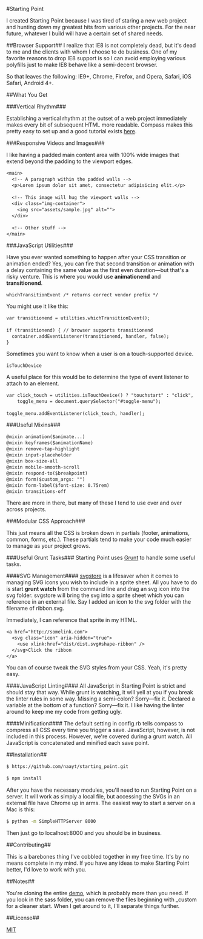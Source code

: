 #Starting Point

I created Starting Point because I was tired of staring a new web project and hunting down my greatest hits from various other projects. For the near future, whatever I build will have a certain set of shared needs.

##Browser Support##
I realize that IE8 is not completely dead, but it's dead to me and the clients with whom I choose to do business. One of my favorite reasons to drop IE8 support is so I can avoid employing various polyfills just to make IE8 behave like a semi-decent browser.

So that leaves the following: IE9+, Chrome, Firefox, and Opera, Safari, iOS Safari, Android 4+.

##What You Get

###Vertical Rhythm###

Establishing a vertical rhythm at the outset of a web project immediately makes every bit of subsequent HTML more readable. Compass makes this pretty easy to set up and a good tutorial exists [here][3].

###Responsive Videos and Images###

I like having a padded main content area with 100% wide images that extend beyond the padding to the viewport edges.

    <main>
      <!-- A paragraph within the padded walls -->
      <p>Lorem ipsum dolor sit amet, consectetur adipisicing elit.</p>

      <!-- This image will hug the viewport walls -->
      <div class="img-container">
        <img src="assets/sample.jpg" alt="">
      </div>

      <!-- Other stuff -->
    </main>

###JavaScript Utilities###

Have you ever wanted something to happen after your CSS transition or animation ended? Yes, you can fire that second transition or animation with a delay containing the same value as the first even duration—but that's a risky venture. This is where you would use **animationend** and **transitionend**.

    whichTransitionEvent /* returns correct vendor prefix */
You might use it like this:

    var transitionend = utilities.whichTransitionEvent();

    if (transitionend) { // browser supports transitionend
      container.addEventListener(transitionend, handler, false);
    }


Sometimes you want to know when a user is on a touch-supported device.

    isTouchDevice
A useful place for this would be to determine the type of event listener to attach to an element.

    var click_touch = utilities.isTouchDevice() ? "touchstart" : "click",
        toggle_menu = document.querySelector("#toggle-menu");

    toggle_menu.addEventListener(click_touch, handler);

###Useful Mixins###

    @mixin animation($animate...)
    @mixin keyframes($animationName)
    @mixin remove-tap-highlight
    @mixin input-placeholder
    @mixin box-size-all
    @mixin mobile-smooth-scroll
    @mixin respond-to($breakpoint)
    @mixin form($custom_args: "")
    @mixin form-label($font-size: 0.75rem)
    @mixin transitions-off

There are more in there, but many of these I tend to use over and over across projects.

###Modular CSS Approach###

This just means all the CSS is broken down in partials (footer, animations, common, forms, etc.). These partials tend to make your code much easier to manage as your project grows.

###Useful Grunt Tasks###
Starting Point uses [Grunt][4] to handle some useful tasks.

####SVG Management####
[svgstore][5] is a lifesaver when it comes to managing SVG icons you wish to include in a sprite sheet. All you have to do is start **grunt watch** from the command line and drag an svg icon into the svg folder. svgstore will bring the svg into a sprite sheet which you can reference in an external file. Say I added an icon to the svg folder with the filename of ribbon.svg.

Immediately, I can reference that sprite in my HTML.


    <a href="http://somelink.com">
      <svg class="icon" aria-hidden="true">
        <use xlink:href="dist/dist.svg#shape-ribbon" />
      </svg>Click the ribbon
    </a>

You can of course tweak the SVG styles from your CSS. Yeah, it's pretty easy.

####JavaScript Linting####
All JavaScript in Starting Point is strict and should stay that way. While grunt is watching, it will yell at you if you break the linter rules in some way. Missing a semi-colon? Sorry—fix it. Declared a variable at the bottom of a function? Sorry—fix it. I like having the linter around to keep me my code from getting ugly.

####Minification####
The default setting in config.rb tells compass to compress all CSS every time you trigger a save. JavaScript, however, is not included in this process. However, we're covered during a grunt watch. All JavaScript is concatenated and minified each save point.

##Installation##

```sh
$ https://github.com/naayt/starting_point.git
```

```sh
$ npm install
```

After you have the necessary modules, you'll need to run Starting Point on a server. It will work as simply a local file, but accessing the SVGs in an external file have Chrome up in arms. The easiest way to start a server on a Mac is this:

```sh
$ python -m SimpleHTTPServer 8000
```

Then just go to localhost:8000 and you should be in business.

##Contributing##

This is a barebones thing I've cobbled together in my free time. It's by no means complete in my mind. If you have any ideas to make Starting Point better, I'd love to work with you.

##Notes##

You're cloning the entire [demo][6], which is probably more than you need. If you look in the sass folder, you can remove the files beginning with _custom for a cleaner start. When I get around to it, I'll separate things further.

##License##

[MIT][7]

[1]: http://compass-style.org/
[2]: http://sass-lang.com/
[3]: http://www.zell-weekeat.com/compass-vertical-rhythm/
[4]: http://gruntjs.com/
[5]: https://github.com/FWeinb/grunt-svgstore
[6]: http://naayt.github.io/starting_point/
[7]: https://github.com/naayt/starting_point/blob/gh-pages/LICENSE
